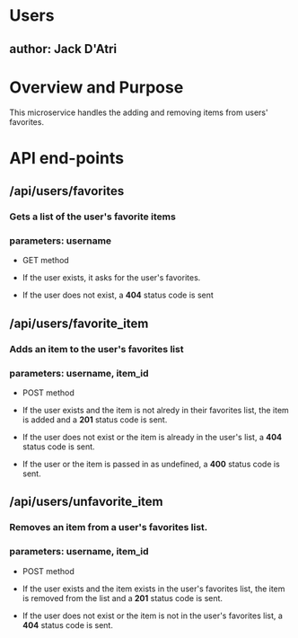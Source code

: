 # Users

## author: Jack D'Atri

  

# Overview and Purpose

This microservice handles the adding and removing items from users' favorites. 

  

# API end-points


## /api/users/favorites

### Gets a list of the user's favorite items

### parameters: username

- GET method

- If the user exists, it asks for the user's favorites.

- If the user does not exist, a **404** status code is sent

  

## /api/users/favorite_item

### Adds an item to the user's favorites list

### parameters: username, item_id

- POST method

- If the user exists and the item is not alredy in their favorites list, the item is added and a **201** status code is sent.

- If the user does not exist or the item is already in the user's list, a **404** status code is sent. 

- If the user or the item is passed in as undefined, a **400** status code is sent.

  

## /api/users/unfavorite_item

### Removes an item from a user's favorites list.

### parameters: username, item_id  

- POST method

- If the user exists and the item exists in the user's favorites list, the item is removed from the list and a **201** status code is sent.

- If the user does not exist or the item is not in the user's favorites list, a **404** status code is sent.